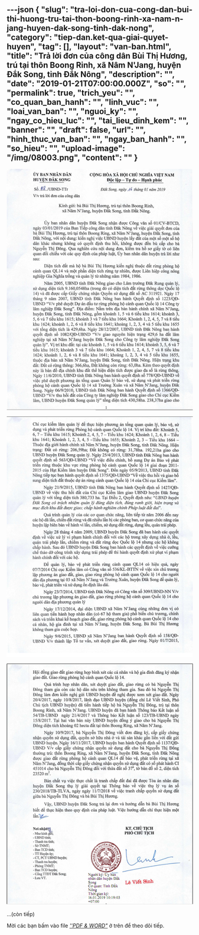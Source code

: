 ---json
{
    "slug": "tra-loi-don-cua-cong-dan-bui-thi-huong-tru-tai-thon-boong-rinh-xa-nam-n-jang-huyen-dak-song-tinh-dak-nong",
    "category": "tiep-dan.ket-qua-giai-quyet-huyen",
    "tag": [],
    "layout": "van-ban.html",
    "title": "Trả lời đơn của công dân Bùi Thị Hương, trú tại thôn Boong Rinh, xã Nâm N'Jang, huyện Đắk Song, tỉnh Đắk Nông",
    "description": "",
    "date": "2019-01-21T07:00:00.000Z",
    "so": "",
    "permalink": true,
    "trich_yeu": "",
    "co_quan_ban_hanh": "",
    "linh_vuc": "",
    "loai_van_ban": "",
    "nguoi_ky": "",
    "ngay_co_hieu_luc": "",
    "tai_lieu_dinh_kem": "",
    "banner": "",
    "draft": false,
    "url": "",
    "hinh_thuc_van_ban": "",
    "ngay_ban_hanh": "",
    "so_hieu": "",
    "upload-image": "/img/08003.png",
    "__content__": ""
}
---
<p><img alt="" src="/img/08001.png" /></p>

<p><img alt="" src="/img/08002.png" /></p>

<p><img alt="" src="/img/08003.png" /></p>

<p>...(c&ograve;n tiếp)</p>

<p>Mời c&aacute;c bạn&nbsp;bấm v&agrave;o file&nbsp;<u><em>&#39;&#39;PDF &amp; WORD&quot;</em></u>&nbsp;ở tr&ecirc;n để theo d&otilde;i tiếp.</p>
